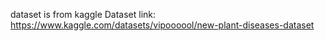 dataset is from kaggle
Dataset link:
https://www.kaggle.com/datasets/vipoooool/new-plant-diseases-dataset 
